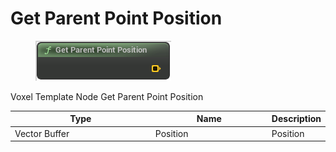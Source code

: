 # Get Parent Point Position

<div align="left" data-full-width="false">

<figure><img src="Get_Parent_Point_Position.png" alt=""><figcaption></figcaption></figure>

</div>

Voxel Template Node Get Parent Point Position

<table>
<thead><tr><th width="250">Type</th><th width="200">Name</th><th>Description</th></tr></thead>
<tbody>
<tr><td>Vector Buffer</td><td>Position</td><td>Position</td></tr>
</tbody>
</table>